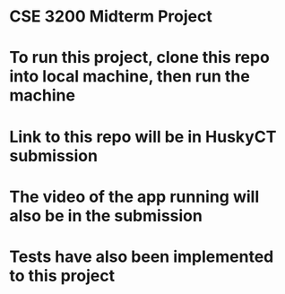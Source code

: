 # CSE 3200 Midterm Project

# To run this project, clone this repo into local machine, then run the machine
# Link to this repo will be in HuskyCT submission
# The video of the app running will also be in the submission
# Tests have also been implemented to this project
